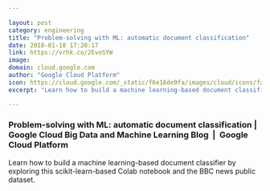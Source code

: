 ```yaml
---

layout: post
category: engineering
title: "Problem-solving with ML: automatic document classification"
date: 2018-01-10 17:20:17
link: https://vrhk.co/2EvoSYW
image: 
domain: cloud.google.com
author: "Google Cloud Platform"
icon: https://cloud.google.com/_static/f6e16de9fa/images/cloud/icons/favicons/apple-icon.png
excerpt: "Learn how to build a machine learning-based document classifier by exploring this scikit-learn-based Colab notebook and the BBC news public dataset."

---
```


### Problem-solving with ML: automatic document classification | Google Cloud Big Data and Machine Learning Blog  |  Google Cloud Platform

Learn how to build a machine learning-based document classifier by exploring this scikit-learn-based Colab notebook and the BBC news public dataset.